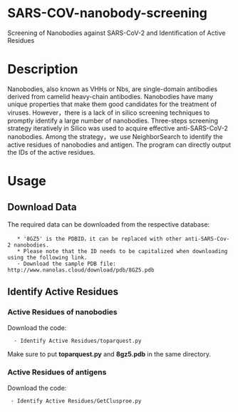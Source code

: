 # SARS-COV-nanobody-screening
Screening of Nanobodies against SARS-CoV-2 and Identification of Active Residues
# Description
Nanobodies, also known as VHHs or Nbs, are single-domain antibodies derived from camelid heavy-chain antibodies. Nanobodies have many unique properties that make them good candidates for the treatment of viruses. However，there is a lack of in silico screening techniques to promptly identify a large number of nanobodies. Three-steps screening strategy iteratively in Silico was used to acquire effective anti-SARS-CoV-2 nanobodies. Among the strategy，we use NeighborSearch to identify the active residues of nanobodies and antigen. The program can directly output the IDs of the active residues.
# Usage
  ## Download Data
   The required data can be downloaded from the respective database:
   
       * '8GZ5' is the PDBID，it can be replaced with other anti-SARS-Cov-2 nanobodies.
       * Please note that the ID needs to be capitalized when downloading using the following link.
       · Download the sample PDB file: http://www.nanolas.cloud/download/pdb/8GZ5.pdb   
  
  ## Identify Active Residues
  ### Active Residues of nanobodies
   Download the code: 
   
      · Identify Active Residues/toparquest.py
      
   Make sure to put **toparquest.py** and **8gz5.pdb** in the same directory.
   ### Active Residues of antigens
   Download the code: 
   
     · Identify Active Residues/GetClusproe.py

    
    
